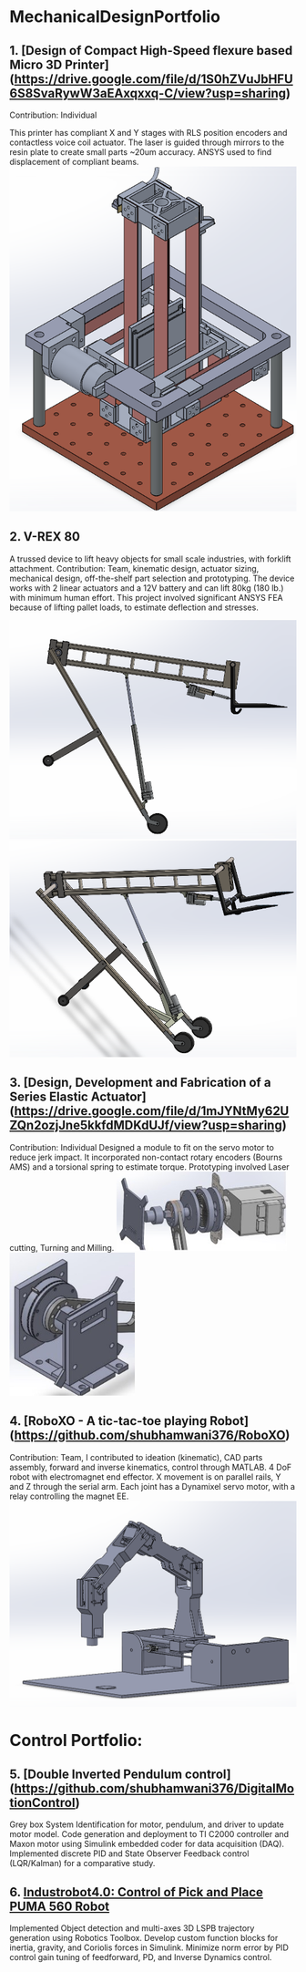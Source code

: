 # MechanicalDesignPortfolio

## 1. [Design of Compact High-Speed flexure based Micro 3D Printer] (https://drive.google.com/file/d/1S0hZVuJbHFU6S8SvaRywW3aEAxqxxq-C/view?usp=sharing)

Contribution: Individual

This printer has compliant X and Y stages with RLS position encoders and
contactless voice coil actuator. The laser is guided through mirrors to the
resin plate to create small parts ~20um accuracy. ANSYS used to find
displacement of compliant beams.
![image](https://github.com/shubhamwani376/MechanicalDesignPortfolio/blob/main/Reference/iitb.png)

##  2. V-REX 80 
A trussed device to lift heavy objects for small scale industries, with forklift attachment.
Contribution: Team, kinematic design, actuator sizing, mechanical design,
off-the-shelf part selection and prototyping.
The device works with 2 linear actuators and a 12V battery and can lift 80kg
(180 lb.) with minimum human effort. This project involved significant ANSYS
FEA because of lifting pallet loads, to estimate deflection and stresses.

![image](https://github.com/shubhamwani376/MechanicalDesignPortfolio/blob/main/Reference/vrex1.png)
![image](https://github.com/shubhamwani376/MechanicalDesignPortfolio/blob/main/Reference/vrex2.png)

## 3. [Design, Development and Fabrication of a Series Elastic Actuator] (https://drive.google.com/file/d/1mJYNtMy62UZQn2ozjJne5kkfdMDKdUJf/view?usp=sharing)
Contribution: Individual
Designed a module to fit on the servo motor to reduce jerk impact. It
incorporated non-contact rotary encoders (Bourns AMS) and a torsional
spring to estimate torque. Prototyping involved Laser cutting, Turning and
Milling.
![image](https://github.com/shubhamwani376/MechanicalDesignPortfolio/blob/main/Reference/iisc.jpg)
![image](https://github.com/shubhamwani376/MechanicalDesignPortfolio/blob/main/Reference/iisc2.jpg)

## 4. [RoboXO - A tic-tac-toe playing Robot] (https://github.com/shubhamwani376/RoboXO)
Contribution: Team, I contributed to ideation (kinematic), CAD parts
assembly, forward and inverse kinematics, control through MATLAB.
4 DoF robot with electromagnet end effector. X movement is on parallel
rails, Y and Z through the serial arm. Each joint has a Dynamixel servo motor,
with a relay controlling the magnet EE.
![image](https://github.com/shubhamwani376/MechanicalDesignPortfolio/blob/main/Reference/roboxo.png)


# Control Portfolio:
## 5. [Double Inverted Pendulum control] (https://github.com/shubhamwani376/DigitalMotionControl)
Grey box System Identification for motor, pendulum, and driver to update
motor model. Code generation and deployment to TI C2000 controller and
Maxon motor using Simulink embedded coder for data acquisition (DAQ).
Implemented discrete PID and State Observer Feedback control
(LQR/Kalman) for a comparative study.

## 6. [Industrobot4.0: Control of Pick and Place PUMA 560 Robot](https://www.github.com/shubhamwani376/PUMA560_Industrial_Sorting_Robot)
Implemented Object detection and multi-axes 3D LSPB trajectory generation
using Robotics Toolbox. Develop custom function blocks for inertia, gravity,
and Coriolis forces in Simulink. Minimize norm error by PID control gain
tuning of feedforward, PD, and Inverse Dynamics control.

